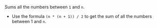 Sums all the numbers between `1` and `n`.

- Use the formula `(n * (n + 1)) / 2` to get the sum of all the numbers between 1 and `n`.